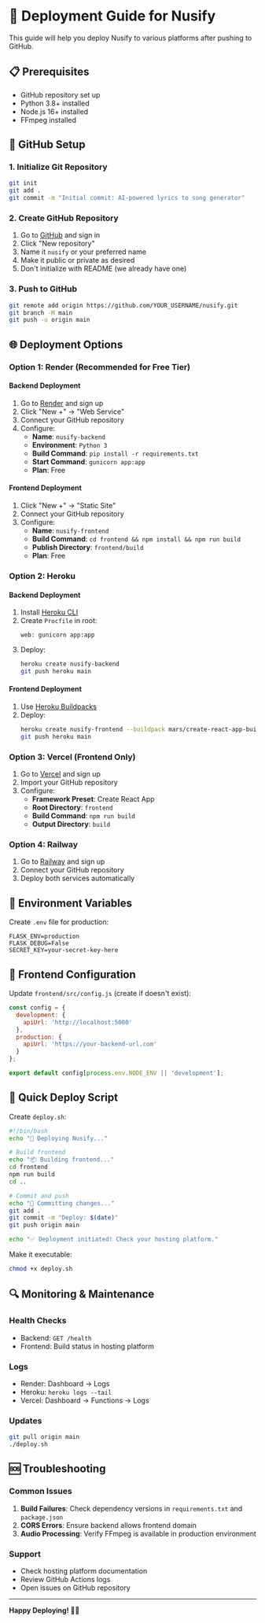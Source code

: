 # 🚀 Deployment Guide for Nusify

This guide will help you deploy Nusify to various platforms after pushing to GitHub.

## 📋 Prerequisites

- GitHub repository set up
- Python 3.8+ installed
- Node.js 16+ installed
- FFmpeg installed

## 🐙 GitHub Setup

### 1. Initialize Git Repository
```bash
git init
git add .
git commit -m "Initial commit: AI-powered lyrics to song generator"
```

### 2. Create GitHub Repository
1. Go to [GitHub](https://github.com) and sign in
2. Click "New repository"
3. Name it `nusify` or your preferred name
4. Make it public or private as desired
5. Don't initialize with README (we already have one)

### 3. Push to GitHub
```bash
git remote add origin https://github.com/YOUR_USERNAME/nusify.git
git branch -M main
git push -u origin main
```

## 🌐 Deployment Options

### Option 1: Render (Recommended for Free Tier)

#### Backend Deployment
1. Go to [Render](https://render.com) and sign up
2. Click "New +" → "Web Service"
3. Connect your GitHub repository
4. Configure:
   - **Name**: `nusify-backend`
   - **Environment**: `Python 3`
   - **Build Command**: `pip install -r requirements.txt`
   - **Start Command**: `gunicorn app:app`
   - **Plan**: Free

#### Frontend Deployment
1. Click "New +" → "Static Site"
2. Connect your GitHub repository
3. Configure:
   - **Name**: `nusify-frontend`
   - **Build Command**: `cd frontend && npm install && npm run build`
   - **Publish Directory**: `frontend/build`
   - **Plan**: Free

### Option 2: Heroku

#### Backend Deployment
1. Install [Heroku CLI](https://devcenter.heroku.com/articles/heroku-cli)
2. Create `Procfile` in root:
   ```
   web: gunicorn app:app
   ```
3. Deploy:
   ```bash
   heroku create nusify-backend
   git push heroku main
   ```

#### Frontend Deployment
1. Use [Heroku Buildpacks](https://github.com/mars/create-react-app-buildpack)
2. Deploy:
   ```bash
   heroku create nusify-frontend --buildpack mars/create-react-app-buildpack
   git push heroku main
   ```

### Option 3: Vercel (Frontend Only)

1. Go to [Vercel](https://vercel.com) and sign up
2. Import your GitHub repository
3. Configure:
   - **Framework Preset**: Create React App
   - **Root Directory**: `frontend`
   - **Build Command**: `npm run build`
   - **Output Directory**: `build`

### Option 4: Railway

1. Go to [Railway](https://railway.app) and sign up
2. Connect your GitHub repository
3. Deploy both services automatically

## 🔧 Environment Variables

Create `.env` file for production:

```env
FLASK_ENV=production
FLASK_DEBUG=False
SECRET_KEY=your-secret-key-here
```

## 📱 Frontend Configuration

Update `frontend/src/config.js` (create if doesn't exist):

```javascript
const config = {
  development: {
    apiUrl: 'http://localhost:5000'
  },
  production: {
    apiUrl: 'https://your-backend-url.com'
  }
};

export default config[process.env.NODE_ENV || 'development'];
```

## 🚀 Quick Deploy Script

Create `deploy.sh`:

```bash
#!/bin/bash
echo "🚀 Deploying Nusify..."

# Build frontend
echo "📦 Building frontend..."
cd frontend
npm run build
cd ..

# Commit and push
echo "📝 Committing changes..."
git add .
git commit -m "Deploy: $(date)"
git push origin main

echo "✅ Deployment initiated! Check your hosting platform."
```

Make it executable:
```bash
chmod +x deploy.sh
```

## 🔍 Monitoring & Maintenance

### Health Checks
- Backend: `GET /health`
- Frontend: Build status in hosting platform

### Logs
- Render: Dashboard → Logs
- Heroku: `heroku logs --tail`
- Vercel: Dashboard → Functions → Logs

### Updates
```bash
git pull origin main
./deploy.sh
```

## 🆘 Troubleshooting

### Common Issues
1. **Build Failures**: Check dependency versions in `requirements.txt` and `package.json`
2. **CORS Errors**: Ensure backend allows frontend domain
3. **Audio Processing**: Verify FFmpeg is available in production environment

### Support
- Check hosting platform documentation
- Review GitHub Actions logs
- Open issues on GitHub repository

---

**Happy Deploying! 🎵✨**
